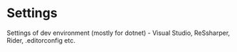 # Settings
 Settings of dev environment (mostly for dotnet) - Visual Studio, ReSsharper, Rider, .editorconfig etc.
